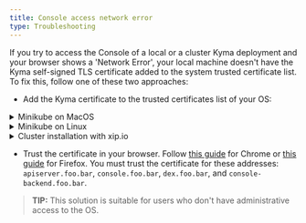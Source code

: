 ```yaml
---
title: Console access network error
type: Troubleshooting
---
```


If you try to access the Console of a local or a cluster Kyma deployment and your browser shows a 'Network Error', your local machine doesn't have the Kyma self-signed TLS certificate added to the system trusted certificate list.
To fix this, follow one of these two approaches:

- Add the Kyma certificate to the trusted certificates list of your OS:

<div tabs>
  <details>
  <summary>
  Minikube on MacOS
  </summary>


```
sudo security add-trusted-cert -d -r trustRoot -k /Library/Keychains/System.keychain {PATH_TO_CERT}
```

  </details>
  <details>
  <summary>
  Minikube on Linux
  </summary>

```
certutil -d sql:$HOME/.pki/nssdb -A -t "P,," -n {CERT_DISPLAYNAME} -i {PATH_TO_CERT}
```


  </details>
  <details>
  <summary>
  Cluster installation with xip.io
  </summary>


Run this command after you install Kyma on your GKE or AKS cluster:

```
tmpfile=$(mktemp /tmp/temp-cert.XXXXXX) \
&& kubectl get configmap net-global-overrides -n kyma-installer -o jsonpath='{.data.global\.ingress\.tlsCrt}' | base64 --decode > $tmpfile \
&& sudo security add-trusted-cert -d -r trustRoot -k /Library/Keychains/System.keychain $tmpfile \
&& rm $tmpfile
```

  </details>
</div>

- Trust the certificate in your browser. Follow [this guide](https://stackoverflow.com/questions/7580508/getting-chrome-to-accept-self-signed-localhost-certificate) for Chrome or [this guide](https://origin-symwisedownload.symantec.com/resources/webguides/sslv/sslva_first_steps/Content/Topics/Configure/ssl_firefox_cert.htm) for Firefox. You must trust the certificate for these addresses: `apiserver.foo.bar`, `console.foo.bar`, `dex.foo.bar`, and `console-backend.foo.bar`.

>**TIP:** This solution is suitable for users who don't have administrative access to the OS.

